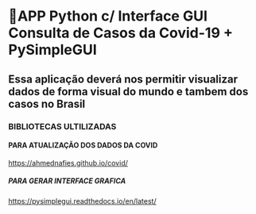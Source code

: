 # 🔴APP Python c/ Interface GUI Consulta de Casos da Covid-19 + PySimpleGUI

##  Essa aplicação deverá nos permitir visualizar dados de forma visual do mundo e tambem dos casos no Brasil

### BIBLIOTECAS ULTILIZADAS

#### PARA ATUALIZAÇÃO DOS DADOS DA COVID
https://ahmednafies.github.io/covid/

##### PARA GERAR INTERFACE GRAFICA 
https://pysimplegui.readthedocs.io/en/latest/